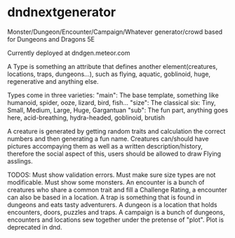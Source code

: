 dndnextgenerator
================

Monster/Dungeon/Encounter/Campaign/Whatever generator/crowd based for Dungeons and Dragons 5E


Currently deployed at dndgen.meteor.com


A Type is something an attribute that defines another element(creatures, locations, traps, dungeons...), 
such as flying, aquatic, goblinoid, huge, regenerative and anything else.

Types come in three varieties:
    "main": The base template, something like humanoid, spider, ooze, lizard, bird, fish...
    "size": The classical six: Tiny, Small, Medium, Large, Huge, Gargantuan
    "sub": The fun part, anything goes here, acid-breathing, hydra-headed, goblinoid, brutish

A creature is generated by getting random traits and calculation the correct numbers and then generating a fun name.
Creatures can/should have pictures accompaying them as well as a written description/history, therefore the social aspect of this, users should be allowed to draw Flying asslings.


TODOS:
Must show validation errors.
Must make sure size types are not modificable.
Must show some monsters.
An encounter is a bunch of creatures who share a common trait and fill a Challenge Rating, a encounter can also be based in a location.
A trap is something that is found in dungeons and eats tasty adventurers.
A dungeon is a location that holds encounters, doors, puzzles and traps.
A campaign is a bunch of dungeons, encounters and locations sew together under the pretense of "plot". Plot is deprecated in dnd.